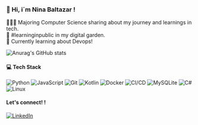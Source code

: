 ### 👋 Hi, i´m Nina Baltazar !
👩🏻‍💻 Majoring Computer Science sharing about my journey and learnings in tech.<br/>
🌷 #learninginpublic in my digital garden.<br/>
💭 Currently learning about Devops!<br/>

![Anurag's GitHub stats](https://github-readme-stats.vercel.app/api?username=NinaBaltazar&theme=jolly&showicons=true)

#### 💻 Tech Stack

![Python](https://img.shields.io/badge/-Python-6A5ACD?style=flat&logo=python) 
![JavaScript](https://img.shields.io/badge/-JavaScript-FF1493?style=flat&logo=javascript) 
![Git](https://img.shields.io/badge/-Git-4B0082?style=flat&logo=git)
![Kotlin](https://img.shields.io/badge/-Kotlin-DAB6FC?style=flat&logo=kotlin)
![Docker](https://img.shields.io/badge/-Docker-0db7ed?style=flat&logo=docker)
![CI/CD](https://img.shields.io/badge/-CI%2FCD-6A5ACD?style=flat&logo=githubactions&logoColor=white)
![MySQLite](https://img.shields.io/badge/-SQLite-07405E?style=flat&logo=sqlite&logoColor=white)
![C#](https://img.shields.io/badge/-C%23-239120?style=flat&logo=c-sharp&logoColor=white)
![Linux](https://img.shields.io/badge/-Linux-FCC624?style=flat&logo=linux&logoColor=black)


#### Let's connect! !
[![LinkedIn](https://img.shields.io/badge/-LinkedIn-0A66C2?style=flat&logo=Linkedin)](https://www.linkedin.com/in/ninafbaltazar/) 



